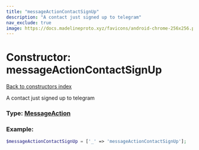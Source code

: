 ```yaml
---
title: "messageActionContactSignUp"
description: "A contact just signed up to telegram"
nav_exclude: true
image: https://docs.madelineproto.xyz/favicons/android-chrome-256x256.png
---
```

# Constructor: messageActionContactSignUp  
[Back to constructors index](/API_docs/constructors/index.html)



A contact just signed up to telegram




### Type: [MessageAction](/API_docs/types/MessageAction.html)


### Example:

```php
$messageActionContactSignUp = ['_' => 'messageActionContactSignUp'];
```  
